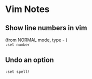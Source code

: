 # Vim Notes


## Show line numbers in vim

(from NORMAL mode, type - )  
`:set number`


## Undo an option

`:set spell!`
